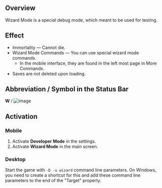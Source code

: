 ## Overview

Wizard Mode is a special debug mode, which meant to be used for testing.

## Effect

- Immortality — Cannot die.
- Wizard Mode Commands — You can use special wizard mode commands.
    - In the mobile interface, they are found in the left most page in More Commands.
- Saves are not deleted upon loading.

## Abbreviation / Symbol in the Status Bar

**W** / ![image](https://user-images.githubusercontent.com/16661034/236143543-650531b2-a12b-4a44-b9ad-cb702d94ef38.png)

## Activation

### Mobile

1. Activate **Developer Mode** in the settings.
2. Activate **Wizard Mode** in the main screen.

### Desktop

Start the game with `-D -u wizard` command line parameters. On Windows, you need to create a shortcut for this and add these command line parameters to the end of the "Target" property.